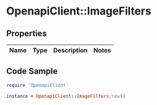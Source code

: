 # OpenapiClient::ImageFilters

## Properties

Name | Type | Description | Notes
------------ | ------------- | ------------- | -------------

## Code Sample

```ruby
require 'OpenapiClient'

instance = OpenapiClient::ImageFilters.new()
```



